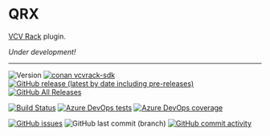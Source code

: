 # QRX
[VCV Rack](https://vcvrack.com) plugin.

*Under development!*

---

![Version](https://img.shields.io/badge/Version-1.dev.0-blue)
[![conan vcvrack-sdk](https://img.shields.io/badge/conan-vcvrack--sdk%2F1.1.6%40vcvrack%2Fstable-blue)](https://bintray.com/qno/conan-public/vcvrack-sdk%3Avcvrack/1.1.6%3Astable)
[![GitHub release (latest by date including pre-releases)](https://img.shields.io/github/v/release/qno/QRX?include_prereleases)](https://github.com/qno/QRX/releases)
[![GitHub All Releases](https://img.shields.io/github/downloads/qno/QRX/total)](https://github.com/qno/QRX/releases)

[![Build Status](https://dev.azure.com/qnohot/qnohot/_apis/build/status/qno.QRX?branchName=feature%2Fcreate_cvwizard)](https://dev.azure.com/qnohot/qnohot/_build/latest?definitionId=28&branchName=feature%2Fcreate_cvwizard)
[![Azure DevOps tests](https://img.shields.io/azure-devops/tests/qnohot/qnohot/28)](https://dev.azure.com/qnohot/qnohot/_test/analytics?definitionId=28&contextType=build)
[![Azure DevOps coverage](https://img.shields.io/azure-devops/coverage/qnohot/qnohot/28)](https://dev.azure.com/qnohot/qnohot/_build/results?buildId=937&view=codecoverage-tab)

[![GitHub issues](https://img.shields.io/github/issues/qno/QRX)](https://github.com/qno/QRX/issues)
![GitHub last commit (branch)](https://img.shields.io/github/last-commit/qno/QRX/feature/create_cvwizard)
[![GitHub commit activity](https://img.shields.io/github/commit-activity/m/qno/QRX)](https://github.com/qno/QRX/graphs/commit-activity)
